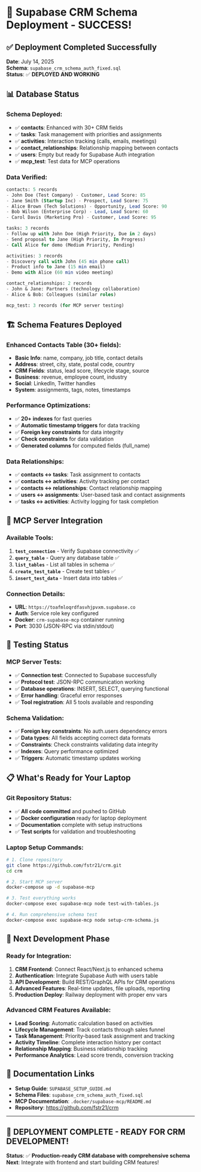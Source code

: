 # 🎉 Supabase CRM Schema Deployment - SUCCESS!

## ✅ **Deployment Completed Successfully**

**Date**: July 14, 2025  
**Schema**: `supabase_crm_schema_auth_fixed.sql`  
**Status**: ✅ **DEPLOYED AND WORKING**

## 📊 **Database Status**

### **Schema Deployed:**
- ✅ **contacts**: Enhanced with 30+ CRM fields
- ✅ **tasks**: Task management with priorities and assignments  
- ✅ **activities**: Interaction tracking (calls, emails, meetings)
- ✅ **contact_relationships**: Relationship mapping between contacts
- ✅ **users**: Empty but ready for Supabase Auth integration
- ✅ **mcp_test**: Test data for MCP operations

### **Data Verified:**
```sql
contacts: 5 records
- John Doe (Test Company) - Customer, Lead Score: 85
- Jane Smith (Startup Inc) - Prospect, Lead Score: 75  
- Alice Brown (Tech Solutions) - Opportunity, Lead Score: 90
- Bob Wilson (Enterprise Corp) - Lead, Lead Score: 60
- Carol Davis (Marketing Pro) - Customer, Lead Score: 95

tasks: 3 records
- Follow up with John Doe (High Priority, Due in 2 days)
- Send proposal to Jane (High Priority, In Progress)
- Call Alice for demo (Medium Priority, Pending)

activities: 3 records  
- Discovery call with John (45 min phone call)
- Product info to Jane (15 min email)
- Demo with Alice (60 min video meeting)

contact_relationships: 2 records
- John & Jane: Partners (technology collaboration)
- Alice & Bob: Colleagues (similar roles)

mcp_test: 3 records (for MCP server testing)
```

## 🏗️ **Schema Features Deployed**

### **Enhanced Contacts Table (30+ fields):**
- **Basic Info**: name, company, job title, contact details
- **Address**: street, city, state, postal code, country
- **CRM Fields**: status, lead score, lifecycle stage, source
- **Business**: revenue, employee count, industry
- **Social**: LinkedIn, Twitter handles
- **System**: assignments, tags, notes, timestamps

### **Performance Optimizations:**
- ✅ **20+ indexes** for fast queries
- ✅ **Automatic timestamp triggers** for data tracking
- ✅ **Foreign key constraints** for data integrity
- ✅ **Check constraints** for data validation
- ✅ **Generated columns** for computed fields (full_name)

### **Data Relationships:**
- ✅ **contacts ↔ tasks**: Task assignment to contacts
- ✅ **contacts ↔ activities**: Activity tracking per contact
- ✅ **contacts ↔ relationships**: Contact relationship mapping
- ✅ **users ↔ assignments**: User-based task and contact assignments
- ✅ **tasks ↔ activities**: Activity logging for task completion

## 🔧 **MCP Server Integration**

### **Available Tools:**
1. **`test_connection`** - Verify Supabase connectivity ✅
2. **`query_table`** - Query any database table ✅  
3. **`list_tables`** - List all tables in schema ✅
4. **`create_test_table`** - Create test tables ✅
5. **`insert_test_data`** - Insert data into tables ✅

### **Connection Details:**
- **URL**: `https://toafmloqrdfasvhjpvxm.supabase.co`
- **Auth**: Service role key configured
- **Docker**: `crm-supabase-mcp` container running
- **Port**: 3030 (JSON-RPC via stdin/stdout)

## 🎯 **Testing Status**

### **MCP Server Tests:**
- ✅ **Connection test**: Connected to Supabase successfully
- ✅ **Protocol test**: JSON-RPC communication working
- ✅ **Database operations**: INSERT, SELECT, querying functional
- ✅ **Error handling**: Graceful error responses
- ✅ **Tool registration**: All 5 tools available and responding

### **Schema Validation:**
- ✅ **Foreign key constraints**: No auth.users dependency errors
- ✅ **Data types**: All fields accepting correct data formats
- ✅ **Constraints**: Check constraints validating data integrity
- ✅ **Indexes**: Query performance optimized
- ✅ **Triggers**: Automatic timestamp updates working

## 📋 **What's Ready for Your Laptop**

### **Git Repository Status:**
- ✅ **All code committed** and pushed to GitHub
- ✅ **Docker configuration** ready for laptop deployment
- ✅ **Documentation** complete with setup instructions
- ✅ **Test scripts** for validation and troubleshooting

### **Laptop Setup Commands:**
```bash
# 1. Clone repository
git clone https://github.com/fstr21/crm.git
cd crm

# 2. Start MCP server
docker-compose up -d supabase-mcp

# 3. Test everything works
docker-compose exec supabase-mcp node test-with-tables.js

# 4. Run comprehensive schema test
docker-compose exec supabase-mcp node setup-crm-schema.js
```

## 🚀 **Next Development Phase**

### **Ready for Integration:**
1. **CRM Frontend**: Connect React/Next.js to enhanced schema
2. **Authentication**: Integrate Supabase Auth with users table
3. **API Development**: Build REST/GraphQL APIs for CRM operations
4. **Advanced Features**: Real-time updates, file uploads, reporting
5. **Production Deploy**: Railway deployment with proper env vars

### **Advanced CRM Features Available:**
- **Lead Scoring**: Automatic calculation based on activities
- **Lifecycle Management**: Track contacts through sales funnel
- **Task Management**: Priority-based task assignment and tracking
- **Activity Timeline**: Complete interaction history per contact
- **Relationship Mapping**: Business relationship tracking
- **Performance Analytics**: Lead score trends, conversion tracking

## 🔗 **Documentation Links**

- **Setup Guide**: `SUPABASE_SETUP_GUIDE.md`
- **Schema Files**: `supabase_crm_schema_auth_fixed.sql`
- **MCP Documentation**: `.docker/supabase-mcp/README.md`
- **Repository**: https://github.com/fstr21/crm

---

## 🎉 **DEPLOYMENT COMPLETE - READY FOR CRM DEVELOPMENT!**

**Status**: ✅ **Production-ready CRM database with comprehensive schema**  
**Next**: Integrate with frontend and start building CRM features!